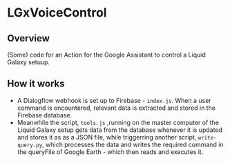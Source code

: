 # LGxVoiceControl



## Overview
(Some) code for an Action for the Google Assistant to control a Liquid Galaxy setuup.


## How it works
* A Dialogflow webhook is set up to Firebase - `index.js`. When a user command is encountered, relevant data is extracted and stored in the Firebase database. 
* Meanwhile the script, `tools.js` ,running on the master computer of the Liquid Galaxy setup gets data from the database whenever it is updated and stores it as as a JSON file, while triggerring another script, `write-query.py`, which processes the data and writes the required command in the queryFile of Google Earth - which then reads and executes it. 
